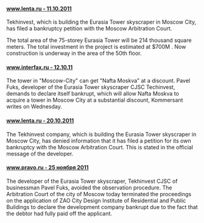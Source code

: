 #### [www.lenta.ru - 11.10.2011](http://realty.lenta.ru/news/2011/10/11/bankruptcy/)

Tekhinvest, which is building the Eurasia Tower skyscraper in Moscow City,
has filed a bankruptcy petition with the Moscow Arbitration Court.

The total area of the 75-storey Eurasia Tower will be 214 thousand square meters.
The total investment in the project is estimated at $700M .
Now construction is underway in the area of the 50th floor.

#### [www.interfax.ru - 12.10.11](http://www.interfax.ru/realty/realtyinf.asp?id=211785&sec=1462)

The tower in "Moscow-City" can get "Nafta Moskva" at a discount. Pavel Fuks, developer of
the Eurasia Tower skyscraper CJSC Techinvest, demands to declare itself bankrupt,
which will allow Nafta Moskva to acquire a tower in Moscow City at a substantial discount,
Kommersant writes on Wednesday.

#### [www.lenta.ru - 20.10.2011](http://realty.lenta.ru/news/2011/10/20/evrazia/)

The Tekhinvest company, which is building the Eurasia Tower skyscraper in Moscow City,
has denied information that it has filed a petition for its own bankruptcy with
the Moscow Arbitration Court. This is stated in the official message of the developer.

#### [www.pravo.ru - 25 ноября 2011](http://pravo.ru/news/view/64832)

The developer of the Eurasia Tower skyscraper, Tekhinvest CJSC of businessman Pavel Fuks,
avoided the observation procedure. The Arbitration Court of the city of Moscow today terminated
the proceedings on the application of ZAO City Design Institute of Residential and
Public Buildings to declare the development company bankrupt due to the fact
that the debtor had fully paid off the applicant.
